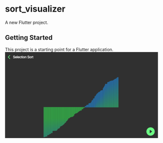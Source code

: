 # sort_visualizer

A new Flutter project.

## Getting Started

This project is a starting point for a Flutter application.
<img src='assets/images/image.png'>
